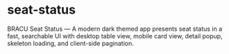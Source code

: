 # seat-status
BRACU Seat Status — A modern dark themed app  presents seat status in a fast, searchable UI with desktop table view, mobile card view, detail popup, skeleton loading, and client-side pagination.
